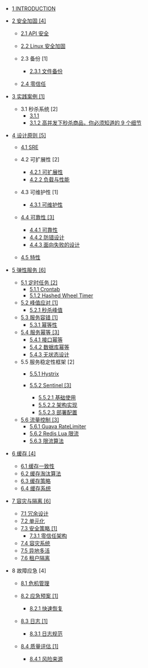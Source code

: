   - [1 INTRODUCTION](/INTRODUCTION.md)
  - [2 安全加固 [4]](/安全加固/README.md)
    - [2.1 API 安全](/安全加固/API%20安全/README.md)
      
    - [2.2 Linux 安全加固](/安全加固/Linux%20安全加固.md)
    - 2.3 备份 [1]
      - [2.3.1 文件备份](/安全加固/备份/文件备份.md)
    - [2.4 零信任](/安全加固/零信任/README.md)
      
  - [3 实践案例 [1]](/实践案例/README.md)
    - 3.1 秒杀系统 [2]
      - [3.1.1 ](/实践案例/秒杀系统/12306.md)
      - [3.1.2 高并发下秒杀商品，你必须知道的 9 个细节](/实践案例/秒杀系统/2021-高并发下秒杀商品，你必须知道的%209%20个细节.md)
  - [4 设计原则 [5]](/设计原则/README.md)
    - [4.1 SRE](/设计原则/SRE/README.md)
      
    - 4.2 可扩展性 [2]
      - [4.2.1 可扩展性](/设计原则/可扩展性/可扩展性.md)
      - [4.2.2 负载与性能](/设计原则/可扩展性/负载与性能.md)
    - 4.3 可维护性 [1]
      - [4.3.1 可维护性](/设计原则/可维护性/可维护性.md)
    - [4.4 可靠性 [3]](/设计原则/可靠性/README.md)
      - [4.4.1 可靠性](/设计原则/可靠性/可靠性.md)
      - [4.4.2 防错设计](/设计原则/可靠性/防错设计.md)
      - [4.4.3 面向失败的设计](/设计原则/可靠性/面向失败的设计.md)
    - [4.5 特性](/设计原则/特性/README.md)
      
  - [5 弹性服务 [6]](/弹性服务/README.md)
    - [5.1 定时任务 [2]](/弹性服务/定时任务/README.md)
      - [5.1.1 Crontab](/弹性服务/定时任务/Crontab.md)
      - [5.1.2 Hashed Wheel Timer](/弹性服务/定时任务/Hashed%20Wheel%20Timer.md)
    - [5.2 峰值应对 [1]](/弹性服务/峰值应对/README.md)
      - [5.2.1 秒杀峰值](/弹性服务/峰值应对/秒杀峰值.md)
    - [5.3 服务容错 [1]](/弹性服务/服务容错/README.md)
      - [5.3.1 幂等性](/弹性服务/服务容错/幂等性.md)
    - [5.4 服务幂等 [3]](/弹性服务/服务幂等/README.md)
      - [5.4.1 接口幂等](/弹性服务/服务幂等/接口幂等.md)
      - [5.4.2 数据库幂等](/弹性服务/服务幂等/数据库幂等.md)
      - [5.4.3 无状态设计](/弹性服务/服务幂等/无状态设计.md)
    - 5.5 服务稳定性框架 [2]
      - [5.5.1 Hystrix](/弹性服务/服务稳定性框架/Hystrix/README.md)
        
      - [5.5.2 Sentinel [3]](/弹性服务/服务稳定性框架/Sentinel/README.md)
        - [5.5.2.1 基础使用](/弹性服务/服务稳定性框架/Sentinel/基础使用.md)
        - [5.5.2.2 架构实现](/弹性服务/服务稳定性框架/Sentinel/架构实现.md)
        - [5.5.2.3 部署配置](/弹性服务/服务稳定性框架/Sentinel/部署配置.md)
    - [5.6 流量控制 [3]](/弹性服务/流量控制/README.md)
      - [5.6.1 Guava RateLimiter](/弹性服务/流量控制/Guava%20RateLimiter.md)
      - [5.6.2 Redis Lua 限流](/弹性服务/流量控制/Redis%20Lua%20限流.md)
      - [5.6.3 限流算法](/弹性服务/流量控制/限流算法.md)
  - [6 缓存 [4]](/缓存/README.md)
    - [6.1 缓存一致性](/缓存/缓存一致性.md)
    - [6.2 缓存淘汰算法](/缓存/缓存淘汰算法.md)
    - [6.3 缓存策略](/缓存/缓存策略.md)
    - [6.4 缓存系统](/缓存/缓存系统/README.md)
      
  - [7 容灾与隔离 [6]](/容灾与隔离/README.md)
    - [7.1 冗余设计](/容灾与隔离/冗余设计.md)
    - [7.2 单元化](/容灾与隔离/单元化.md)
    - [7.3 安全策略 [1]](/容灾与隔离/安全策略/README.md)
      - [7.3.1 零信任架构](/容灾与隔离/安全策略/零信任架构.md)
    - [7.4 容灾系统](/容灾与隔离/容灾系统.md)
    - [7.5 异地多活](/容灾与隔离/异地多活.md)
    - [7.6 租户隔离](/容灾与隔离/租户隔离.md)
  - 8 故障应急 [4]
    - [8.1 危机管理](/故障应急/危机管理/README.md)
      
    - [8.2 应急预案 [1]](/故障应急/应急预案/README.md)
      - [8.2.1 快速恢复](/故障应急/应急预案/快速恢复.md)
    - [8.3 日志 [1]](/故障应急/日志/README.md)
      - [8.3.1 日志规范](/故障应急/日志/日志规范.md)
    - [8.4 质量评估 [1]](/故障应急/质量评估/README.md)
      - [8.4.1 风险来源](/故障应急/质量评估/风险来源.md)